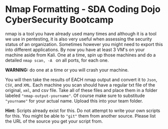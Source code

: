# Nmap Formatting - SDA Coding Dojo CyberSecurity Bootcamp 

nmap is a tool you have already used many times and although it is a tool we use in pentesting, it is also very useful when assessing the security status of an organization. Sometimes however you might need to export this into different applications. By now you have at least 3 VM's on your machine aside from Kali. One at a time, spin up those machines and do a detailed `nmap scan, -A ` on all ports, for each one. 

**WARNING:** do one at a time or you will crash your machine. 

You will then take the results of EACH nmap output and convert it to `Json`, `CSV`, and `XML`. Each machine you scan should have a regular txt file of the original, `xml`, and csv file. Take all of these files and place them in a folder labeled `"nmap-output-yourname"`. Of course make sure to substitude `"yourname"` for your actual name. Upload this into your team folder. 

**Hint:** Scripts already exist for this. Do not attempt to write your own scripts for this. You might be able to `"git"` them from another source. Please list the URL of the source you get your script from. 
